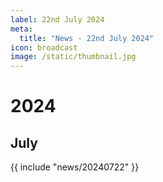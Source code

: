 ```yaml
---
label: 22nd July 2024
meta:
  title: "News - 22nd July 2024"
icon: broadcast
image: /static/thumbnail.jpg
---
```


# 2024
## July

{{ include "news/20240722" }}
